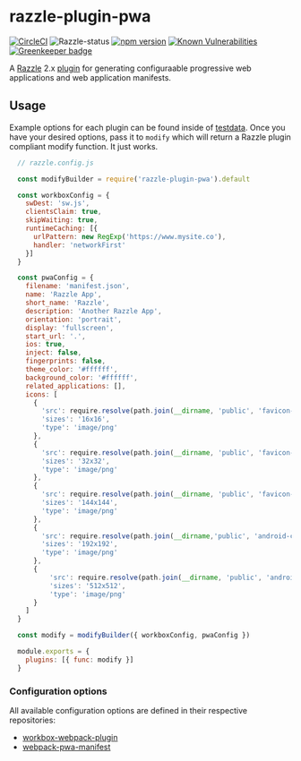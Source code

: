 # razzle-plugin-pwa

[![CircleCI](https://circleci.com/gh/rhodee/razzle-plugin-pwa/tree/master.svg?style=shield)](https://circleci.com/gh/rhodee/razzle-plugin-pwa/tree/master)
![Razzle-status](https://david-dm.org/rhodee/razzle-plugin-pwa.svg?path=packages/razzle-plugin-pwa) [![npm version](https://badge.fury.io/js/razzle-plugin-pwa.svg)](https://badge.fury.io/js/razzle) [![Known Vulnerabilities](https://snyk.io/test/npm/razzle-plugin-pwa/badge.svg)](https://snyk.io/test/npm/razzle-plugin-pwa) [![Greenkeeper badge](https://badges.greenkeeper.io/rhodee/razzle-plugin-pwa.svg)](https://greenkeeper.io/)

A [Razzle](https://github.com/jaredpalmer/razzle) 2.x [plugin](https://github.com/jaredpalmer/razzle/tree/master/packages) for generating configuraable progressive web applications and web application manifests.

## Usage

Example options for each plugin can be found inside of [testdata]('testdata'). Once you have your desired options, pass it to `modify` which will return a Razzle plugin compliant modify function. It just works.

```javascript
  // razzle.config.js

  const modifyBuilder = require('razzle-plugin-pwa').default

  const workboxConfig = {
    swDest: 'sw.js',
    clientsClaim: true,
    skipWaiting: true,
    runtimeCaching: [{
      urlPattern: new RegExp('https://www.mysite.co'),
      handler: 'networkFirst'
    }]
  }

  const pwaConfig = {
    filename: 'manifest.json',
    name: 'Razzle App',
    short_name: 'Razzle',
    description: 'Another Razzle App',
    orientation: 'portrait',
    display: 'fullscreen',
    start_url: '.',
    ios: true,
    inject: false,
    fingerprints: false,
    theme_color: '#ffffff',
    background_color: '#ffffff',
    related_applications: [],
    icons: [
      {
        'src': require.resolve(path.join(__dirname, 'public', 'favicon-16x16.png')),
        'sizes': '16x16',
        'type': 'image/png'
      },
      {
        'src': require.resolve(path.join(__dirname, 'public', 'favicon-32x32.png')),
        'sizes': '32x32',
        'type': 'image/png'
      },
      {
        'src': require.resolve(path.join(__dirname, 'public', 'favicon-144x144.png')),
        'sizes': '144x144',
        'type': 'image/png'
      },
      {
        'src': require.resolve(path.join(__dirname,'public', 'android-chrome-192x192.png')),
        'sizes': '192x192',
        'type': 'image/png'
      },
      {
          'src': require.resolve(path.join(__dirname, 'public', 'android-chrome-512x512.png')),
          'sizes': '512x512',
          'type': 'image/png'
      }
    ]
  }

  const modify = modifyBuilder({ workboxConfig, pwaConfig })

  module.exports = {
    plugins: [{ func: modify }]
  }
```

### Configuration options

All available configuration options are defined in their respective repositories:

- [workbox-webpack-plugin](https://developers.google.com/web/tools/workbox/modules/workbox-webpack-plugin)
- [webpack-pwa-manifest](https://github.com/arthurbergmz/webpack-pwa-manifest)
